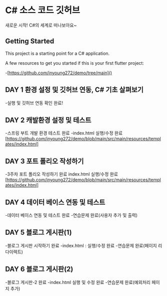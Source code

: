 # C# 소스 코드 깃허브

새로운 시작! C#의 세계로 떠나보아요~

## Getting Started

This project is a starting point for a C# application.

A few resources to get you started if this is your first flutter project:

-[https://github.com/inyoung272/demo/tree/main]()

## DAY 1 환경 설정 및 깃허브 연동, C# 기초 살펴보기

-실행 및 깃허브 연동 확인 완료!

## DAY 2 캐발환경 설정 및 테스트

-스프링 부트 개발 환경 테스트 완료
-index.html 실행/수정 완료
[https://github.com/inyoung272/demo/blob/main/src/main/resources/templates/index.html]

## DAY 3 포트 폴리오 작성하기

-3주차 포트 폴리오 작성하기 완료
index.html 실행/수정 완료
[https://github.com/inyoung272/demo/blob/main/src/main/resources/templates/index.html]

## DAY 4 데이터 베이스 연동 및 테스트

-데이터 베이스 연동 및 테스트 완료 -연습문제 완료(사용자 추가 및 출력)

## DAY 5 블로그 게시판(1)

-블로그 게시판 시작하기 완료
-index.html : 실행/수정 완료 -연습문제 완료(페이지 리다이렉트)

## DAY 6 블로그 게시판(2)

-블로그 게시판-2 완료
-index.html 실행 및 수정 완료 -연습문제 완료(예외처리 페이지 추가)
